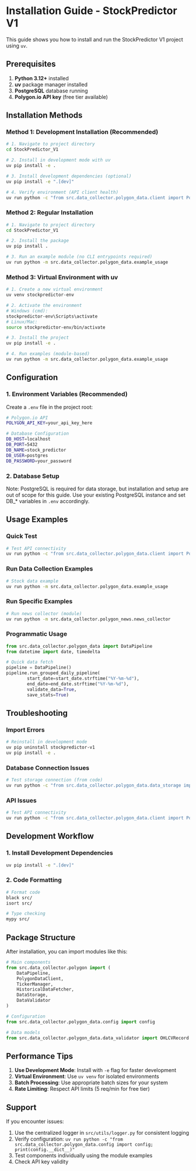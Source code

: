 # Installation Guide - StockPredictor V1

This guide shows you how to install and run the StockPredictor V1 project using `uv`.

## Prerequisites

1. **Python 3.12+** installed
2. **uv** package manager installed
3. **PostgreSQL** database running
4. **Polygon.io API key** (free tier available)

## Installation Methods

### Method 1: Development Installation (Recommended)

```bash
# 1. Navigate to project directory
cd StockPredictor_V1

# 2. Install in development mode with uv
uv pip install -e .

# 3. Install development dependencies (optional)
uv pip install -e ".[dev]"

# 4. Verify environment (API client health)
uv run python -c "from src.data_collector.polygon_data.client import PolygonDataClient; print(PolygonDataClient().health_check())"
```

### Method 2: Regular Installation

```bash
# 1. Navigate to project directory
cd StockPredictor_V1

# 2. Install the package
uv pip install .

# 3. Run an example module (no CLI entrypoints required)
uv run python -m src.data_collector.polygon_data.example_usage
```

### Method 3: Virtual Environment with uv

```bash
# 1. Create a new virtual environment
uv venv stockpredictor-env

# 2. Activate the environment
# Windows (cmd):
stockpredictor-env\Scripts\activate
# Linux/Mac:
source stockpredictor-env/bin/activate

# 3. Install the project
uv pip install -e .

# 4. Run examples (module-based)
uv run python -m src.data_collector.polygon_data.example_usage
```

## Configuration

### 1. Environment Variables (Recommended)

Create a `.env` file in the project root:

```bash
# Polygon.io API
POLYGON_API_KEY=your_api_key_here

# Database Configuration
DB_HOST=localhost
DB_PORT=5432
DB_NAME=stock_predictor
DB_USER=postgres
DB_PASSWORD=your_password
```

### 2. Database Setup

Note: PostgreSQL is required for data storage, but installation and setup are out of scope for this guide.
Use your existing PostgreSQL instance and set DB_* variables in `.env` accordingly.

## Usage Examples

### Quick Test
```bash
# Test API connectivity
uv run python -c "from src.data_collector.polygon_data.client import PolygonDataClient; print(PolygonDataClient().health_check())"
```

### Run Data Collection Examples
```bash
# Stock data example
uv run python -m src.data_collector.polygon_data.example_usage
```

### Run Specific Examples
```bash
# Run news collector (module)
uv run python -m src.data_collector.polygon_news.news_collector
```

### Programmatic Usage
```python
from src.data_collector.polygon_data import DataPipeline
from datetime import date, timedelta

# Quick data fetch
pipeline = DataPipeline()
pipeline.run_grouped_daily_pipeline(
        start_date=start_date.strftime("%Y-%m-%d"),
        end_date=end_date.strftime("%Y-%m-%d"),
        validate_data=True,
        save_stats=True)
```

## Troubleshooting

### Import Errors
```bash
# Reinstall in development mode
uv pip uninstall stockpredictor-v1
uv pip install -e .
```

### Database Connection Issues
```bash
# Test storage connection (from code)
uv run python -c "from src.data_collector.polygon_data.data_storage import DataStorage; print(DataStorage().health_check())"
```

### API Issues
```bash
# Test API connectivity
uv run python -c "from src.data_collector.polygon_data.client import PolygonDataClient; print(PolygonDataClient().health_check())"
```

## Development Workflow

### 1. Install Development Dependencies
```bash
uv pip install -e ".[dev]"
```

### 2. Code Formatting
```bash
# Format code
black src/
isort src/

# Type checking
mypy src/
```

## Package Structure

After installation, you can import modules like this:

```python
# Main components
from src.data_collector.polygon import (
    DataPipeline,
    PolygonDataClient,
    TickerManager,
    HistoricalDataFetcher,
    DataStorage,
    DataValidator
)

# Configuration
from src.data_collector.polygon_data.config import config

# Data models
from src.data_collector.polygon_data.data_validator import OHLCVRecord
```

## Performance Tips

1. **Use Development Mode**: Install with `-e` flag for faster development
2. **Virtual Environment**: Use `uv venv` for isolated environments
3. **Batch Processing**: Use appropriate batch sizes for your system
4. **Rate Limiting**: Respect API limits (5 req/min for free tier)

## Support

If you encounter issues:

1. Use the centralized logger in `src/utils/logger.py` for consistent logging
2. Verify configuration: `uv run python -c "from src.data_collector.polygon_data.config import config; print(config.__dict__)"`
3. Test components individually using the module examples
4. Check API key validity